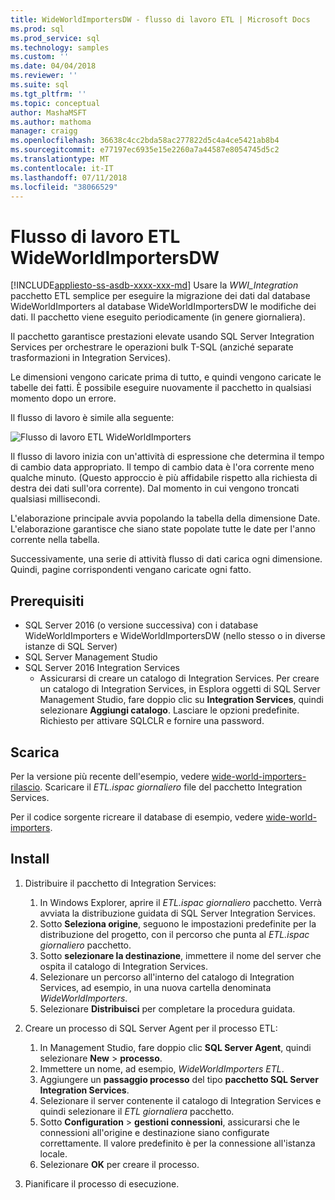 ```yaml
---
title: WideWorldImportersDW - flusso di lavoro ETL | Microsoft Docs
ms.prod: sql
ms.prod_service: sql
ms.technology: samples
ms.custom: ''
ms.date: 04/04/2018
ms.reviewer: ''
ms.suite: sql
ms.tgt_pltfrm: ''
ms.topic: conceptual
author: MashaMSFT
ms.author: mathoma
manager: craigg
ms.openlocfilehash: 36638c4cc2bda58ac277822d5c4a4ce5421ab8b4
ms.sourcegitcommit: e77197ec6935e15e2260a7a44587e8054745d5c2
ms.translationtype: MT
ms.contentlocale: it-IT
ms.lasthandoff: 07/11/2018
ms.locfileid: "38066529"
---
```

# <a name="wideworldimportersdw-etl-workflow"></a>Flusso di lavoro ETL WideWorldImportersDW
[!INCLUDE[appliesto-ss-asdb-xxxx-xxx-md](../includes/appliesto-ss-asdb-xxxx-xxx-md.md)]
Usare la *WWI_Integration* pacchetto ETL semplice per eseguire la migrazione dei dati dal database WideWorldImporters al database WideWorldImportersDW le modifiche dei dati. Il pacchetto viene eseguito periodicamente (in genere giornaliera).

Il pacchetto garantisce prestazioni elevate usando SQL Server Integration Services per orchestrare le operazioni bulk T-SQL (anziché separate trasformazioni in Integration Services).

Le dimensioni vengono caricate prima di tutto, e quindi vengono caricate le tabelle dei fatti. È possibile eseguire nuovamente il pacchetto in qualsiasi momento dopo un errore.

Il flusso di lavoro è simile alla seguente:

 ![Flusso di lavoro ETL WideWorldImporters](media/wide-world-importers/wideworldimporters-etl-workflow.png)

Il flusso di lavoro inizia con un'attività di espressione che determina il tempo di cambio data appropriato. Il tempo di cambio data è l'ora corrente meno qualche minuto. (Questo approccio è più affidabile rispetto alla richiesta di destra dei dati sull'ora corrente). Dal momento in cui vengono troncati qualsiasi millisecondi.

L'elaborazione principale avvia popolando la tabella della dimensione Date. L'elaborazione garantisce che siano state popolate tutte le date per l'anno corrente nella tabella.

Successivamente, una serie di attività flusso di dati carica ogni dimensione. Quindi, pagine corrispondenti vengano caricate ogni fatto.

## <a name="prerequisites"></a>Prerequisiti

- SQL Server 2016 (o versione successiva) con i database WideWorldImporters e WideWorldImportersDW (nello stesso o in diverse istanze di SQL Server)
- SQL Server Management Studio
- SQL Server 2016 Integration Services
  - Assicurarsi di creare un catalogo di Integration Services. Per creare un catalogo di Integration Services, in Esplora oggetti di SQL Server Management Studio, fare doppio clic su **Integration Services**, quindi selezionare **Aggiungi catalogo**. Lasciare le opzioni predefinite. Richiesto per attivare SQLCLR e fornire una password.


## <a name="download"></a>Scarica

Per la versione più recente dell'esempio, vedere [wide-world-importers-rilascio](http://go.microsoft.com/fwlink/?LinkID=800630). Scaricare il *ETL.ispac giornaliero* file del pacchetto Integration Services.

Per il codice sorgente ricreare il database di esempio, vedere [wide-world-importers](https://github.com/Microsoft/sql-server-samples/tree/master/samples/databases/wide-world-importers/wwi-integration-etl).

## <a name="install"></a>Install

1. Distribuire il pacchetto di Integration Services:
   1. In Windows Explorer, aprire il *ETL.ispac giornaliero* pacchetto. Verrà avviata la distribuzione guidata di SQL Server Integration Services.
   2. Sotto **Seleziona origine**, seguono le impostazioni predefinite per la distribuzione del progetto, con il percorso che punta al *ETL.ispac giornaliero* pacchetto.
   3. Sotto **selezionare la destinazione**, immettere il nome del server che ospita il catalogo di Integration Services.
   4. Selezionare un percorso all'interno del catalogo di Integration Services, ad esempio, in una nuova cartella denominata *WideWorldImporters*.
   5. Selezionare **Distribuisci** per completare la procedura guidata.

2. Creare un processo di SQL Server Agent per il processo ETL:
   1. In Management Studio, fare doppio clic **SQL Server Agent**, quindi selezionare **New** > **processo**.
   2. Immettere un nome, ad esempio, *WideWorldImporters ETL*.
   3. Aggiungere un **passaggio processo** del tipo **pacchetto SQL Server Integration Services**.
   4. Selezionare il server contenente il catalogo di Integration Services e quindi selezionare il *ETL giornaliera* pacchetto.
   5. Sotto **Configuration** > **gestioni connessioni**, assicurarsi che le connessioni all'origine e destinazione siano configurate correttamente. Il valore predefinito è per la connessione all'istanza locale.
   6. Selezionare **OK** per creare il processo.

3. Pianificare il processo di esecuzione.
